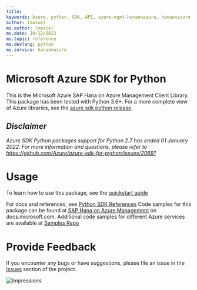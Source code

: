 ```yaml
---
title: 
keywords: Azure, python, SDK, API, azure-mgmt-hanaonazure, hanaonazure
author: lmazuel
ms.author: lmazuel
ms.date: 10/12/2022
ms.topic: reference
ms.devlang: python
ms.service: hanaonazure
---
```

# Microsoft Azure SDK for Python

This is the Microsoft Azure SAP Hana on Azure Management Client Library.
This package has been tested with Python 3.6+.
For a more complete view of Azure libraries, see the [azure sdk python release](https://aka.ms/azsdk/python/all).

## _Disclaimer_

_Azure SDK Python packages support for Python 2.7 has ended 01 January 2022. For more information and questions, please refer to https://github.com/Azure/azure-sdk-for-python/issues/20691_

# Usage


To learn how to use this package, see the [quickstart guide](https://aka.ms/azsdk/python/mgmt)


 
For docs and references, see [Python SDK References](https://learn.microsoft.com/python/api/overview/azure/sap-hana-on-azure)
Code samples for this package can be found at [SAP Hana on Azure Management](/samples/browse/?languages=python&term=Getting%20started%20-%20Managing&terms=Getting%20started%20-%20Managing) on docs.microsoft.com.
Additional code samples for different Azure services are available at [Samples Repo](https://aka.ms/azsdk/python/mgmt/samples)


# Provide Feedback

If you encounter any bugs or have suggestions, please file an issue in the
[Issues](https://github.com/Azure/azure-sdk-for-python/issues)
section of the project. 


![Impressions](https://azure-sdk-impressions.azurewebsites.net/api/impressions/azure-sdk-for-python%2Fazure-mgmt-hanaonazure%2FREADME.png)

